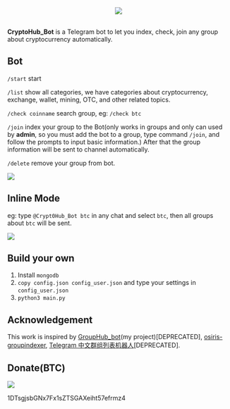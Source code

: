 <div align="center">
  <img src="./img/cryptohub.png"><br><br>
</div>

**CryptoHub_Bot** is a Telegram bot to let you index, check, join any group about cryptocurrency automatically.

## Bot

`/start` start

`/list`  show all categories, we have categories about cryptocurrency, exchange, wallet, mining, OTC, and other related topics.

`/check coinname` search group, eg: `/check btc`

`/join` index your group to the Bot(only works in groups and only can used by **admin**, so you must add the bot to a group, type command `/join`, and follow the prompts to input basic information.) After that the group information will be sent to channel automatically.

`/delete` remove your group from bot.

![](./img/intro.jpg)

## Inline Mode

eg: type `@Crypt0Hub_Bot btc` in any chat and select `btc`, then all groups about `btc` will be sent.

![](./img/inline.gif)

## Build your own

1. Install `mongodb`
2. `copy config.json config_user.json` and type your settings in `config_user.json`
3. `python3 main.py`

## Acknowledgement

This work is inspired by [GroupHub_bot](https://github.com/livc/GroupHub_Bot)(my project)[DEPRECATED], [osiris-groupindexer](https://github.com/wfjsw/osiris-groupindexer), [Telegram 中文群组列表机器人](https://github.com/jqs7/Jqs7Bot)[DEPRECATED].

## Donate(BTC)

![](./img/donate.png)

1DTsgjsbGNx7Fx1sZTSGAXeiht57efrmz4
